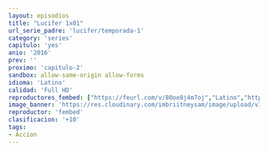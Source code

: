 ```yaml
---
layout: episodios
title: "Lucifer 1x01"
url_serie_padre: 'lucifer/temporada-1'
category: 'series'
capitulo: 'yes'
anio: '2016'
prev: ''
proximo: 'capitulo-2'
sandbox: allow-same-origin allow-forms
idioma: 'Latino'
calidad: 'Full HD'
reproductores_fembed: ["https://feurl.com/v/80oe8j4m7oj","Latino","https://feurl.com/v/4l90kglxxoq","Latino","https://fembad.net/v/2eqk4s2pqdzxjwy","Latino"]
image_banner: 'https://res.cloudinary.com/imbriitneysam/image/upload/v1546476989/punisher-banner-min.jpg'
reproductor: 'fembed'
clasificacion: '+10'
tags:
- Accion
---
```












